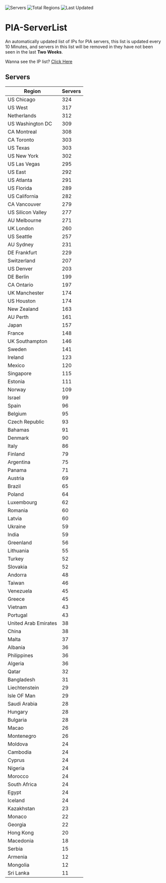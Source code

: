 ![Servers](https://img.shields.io/badge/Servers-11,062-darkgreen)
![Total Regions](https://img.shields.io/badge/Total_Regions-97-darkgreen)
![Last Updated](https://img.shields.io/badge/Last_Updated-December_15_2024_03:01_EST-darkgreen)

# PIA-ServerList
An automatically updated list of IPs for PIA servers, this list is updated every 10 Minutes, and servers in this list will be removed in they have not been seen in the last **Two Weeks**.

Wanna see the IP list? [Click Here](./servers.json)

## Servers
| Region               | Servers |
|----------------------|---------|
| US Chicago | 324 |
| US West | 317 |
| Netherlands | 312 |
| US Washington DC | 309 |
| CA Montreal | 308 |
| CA Toronto | 303 |
| US Texas | 303 |
| US New York | 302 |
| US Las Vegas | 295 |
| US East | 292 |
| US Atlanta | 291 |
| US Florida | 289 |
| US California | 282 |
| CA Vancouver | 279 |
| US Silicon Valley | 277 |
| AU Melbourne | 271 |
| UK London | 260 |
| US Seattle | 257 |
| AU Sydney | 231 |
| DE Frankfurt | 229 |
| Switzerland | 207 |
| US Denver | 203 |
| DE Berlin | 199 |
| CA Ontario | 197 |
| UK Manchester | 174 |
| US Houston | 174 |
| New Zealand | 163 |
| AU Perth | 161 |
| Japan | 157 |
| France | 148 |
| UK Southampton | 146 |
| Sweden | 141 |
| Ireland | 123 |
| Mexico | 120 |
| Singapore | 115 |
| Estonia | 111 |
| Norway | 109 |
| Israel | 99 |
| Spain | 96 |
| Belgium | 95 |
| Czech Republic | 93 |
| Bahamas | 91 |
| Denmark | 90 |
| Italy | 86 |
| Finland | 79 |
| Argentina | 75 |
| Panama | 71 |
| Austria | 69 |
| Brazil | 65 |
| Poland | 64 |
| Luxembourg | 62 |
| Romania | 60 |
| Latvia | 60 |
| Ukraine | 59 |
| India | 59 |
| Greenland | 56 |
| Lithuania | 55 |
| Turkey | 52 |
| Slovakia | 52 |
| Andorra | 48 |
| Taiwan | 46 |
| Venezuela | 45 |
| Greece | 45 |
| Vietnam | 43 |
| Portugal | 43 |
| United Arab Emirates | 38 |
| China | 38 |
| Malta | 37 |
| Albania | 36 |
| Philippines | 36 |
| Algeria | 36 |
| Qatar | 32 |
| Bangladesh | 31 |
| Liechtenstein | 29 |
| Isle OF Man | 29 |
| Saudi Arabia | 28 |
| Hungary | 28 |
| Bulgaria | 28 |
| Macao | 26 |
| Montenegro | 26 |
| Moldova | 24 |
| Cambodia | 24 |
| Cyprus | 24 |
| Nigeria | 24 |
| Morocco | 24 |
| South Africa | 24 |
| Egypt | 24 |
| Iceland | 24 |
| Kazakhstan | 23 |
| Monaco | 22 |
| Georgia | 22 |
| Hong Kong | 20 |
| Macedonia | 18 |
| Serbia | 15 |
| Armenia | 12 |
| Mongolia | 12 |
| Sri Lanka | 11 |